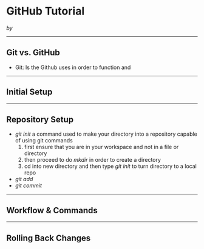 # GitHub Tutorial

_by <your-name-here>_

---
## Git vs. GitHub
* Git: Is the Github uses in order to function and 


---
## Initial Setup



---
## Repository Setup
* _git init_ a command used to make your directory into a repository capable of using git commands   
   1. first ensure that you are in your workspace and not in a file or directory
   2. then proceed to do _mkdir_ in order to create a directory
   3. cd into new directory and then type _git init_ to turn directory to a local repo 
* _git add_  
* _git commit_  


---
## Workflow & Commands



---
## Rolling Back Changes